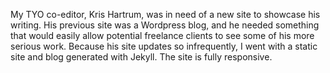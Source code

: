 My TYO co-editor, Kris Hartrum, was in need of a new site to showcase his writing. His previous site was a Wordpress blog, and he needed something that would easily allow potential freelance clients to see some of his more serious work. Because his site updates so infrequently, I went with a static site and blog generated with Jekyll. The site is fully responsive.